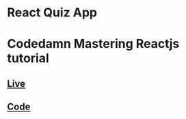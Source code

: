 # React Quiz App

# Codedamn Mastering Reactjs tutorial

## [Live](https://vanshsh.github.io/React-Quiz-App/)
## [Code](https://codesandbox.io/s/quiz-app-sqpnt?file=/src/App.js)
